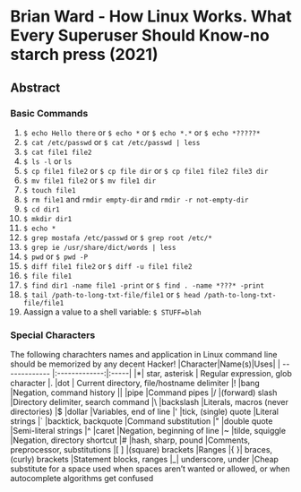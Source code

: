 # Brian Ward - How Linux Works. What Every Superuser Should Know-no starch press (2021)
## Abstract
### Basic Commands
1. `$ echo Hello there` or `$ echo *` or `$ echo *.*` or `$ echo *?????*`
2. `$ cat /etc/passwd` or `$ cat /etc/passwd | less`
3. `$ cat file1 file2 `
4. `$ ls -l` or `ls`
5. `$ cp file1 file2` or `$ cp file dir` or `$ cp file1 file2 file3 dir`
6. `$ mv file1 file2` or `$ mv file1 dir`
7. `$ touch file1` 
8. `$ rm file1` and `rmdir empty-dir` and `rmdir -r not-empty-dir`
9. `$ cd dir1` 
10. `$ mkdir dir1` 
11. `$ echo *`
12. `$ grep mostafa /etc/passwd` or `$ grep root /etc/*`
13. `$ grep ie /usr/share/dict/words | less`
14. `$ pwd` or `$ pwd -P`
15. `$ diff file1 file2` or `$ diff -u file1 file2`
16. `$ file file1`
17. `$ find dir1 -name file1 -print` or `$ find . -name *???* -print`
18. `$ tail /path-to-long-txt-file/file1` or `$ head /path-to-long-txt-file/file1`
19. Aassign a value to a shell variable: `$ STUFF=blah`
### Special Characters
The following charachters names and application in Linux command line should be memorized by any decent Hacker!
|Character|Name(s)|Uses|
| ------------- |:-------------:|:-----|
|*| star, asterisk | Regular expression, glob character
|. |dot | Current directory, file/hostname delimiter
|! |bang |Negation, command history
|| |pipe |Command pipes
|/ |(forward) slash |Directory delimiter, search command
|\ |backslash |Literals, macros (never directories)
|$ |dollar |Variables, end of line
|' |tick, (single) quote |Literal strings
|` |backtick, backquote |Command substitution
|" |double quote |Semi-literal strings
|^ |caret |Negation, beginning of line
|~ |tilde, squiggle |Negation, directory shortcut
|# |hash, sharp, pound |Comments, preprocessor, substitutions
|[ ] |(square) brackets |Ranges
|{ }| braces, (curly) brackets |Statement blocks, ranges
|_| underscore, under |Cheap substitute for a space used when spaces aren’t wanted or allowed, or when autocomplete algorithms get confused
